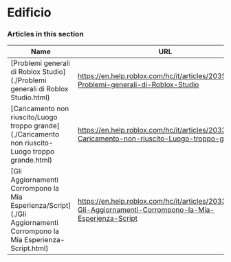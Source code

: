 # Edificio  
### Articles in this section
Name|URL
-|-
[Problemi generali di Roblox Studio](./Problemi generali di Roblox Studio.html) |https://en.help.roblox.com/hc/it/articles/203552894-Problemi-generali-di-Roblox-Studio
[Caricamento non riuscito/Luogo troppo grande](./Caricamento non riuscito-Luogo troppo grande.html) |https://en.help.roblox.com/hc/it/articles/203312890-Caricamento-non-riuscito-Luogo-troppo-grande
[Gli Aggiornamenti Corrompono la Mia Esperienza/Script](./Gli Aggiornamenti Corrompono la Mia Esperienza-Script.html) |https://en.help.roblox.com/hc/it/articles/203312950-Gli-Aggiornamenti-Corrompono-la-Mia-Esperienza-Script